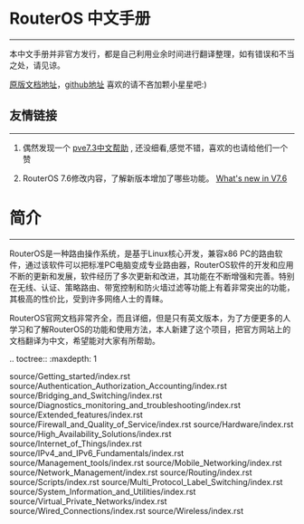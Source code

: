 <!--
 * @Author: be-engineer 41234995@qq.com
 * @Date: 2023-10-24 09:32:45
 * @LastEditors: be-engineer 41234995@qq.com
 * @LastEditTime: 2023-10-25 17:05:05
 * @FilePath: \be-engineer.github.io\index.md
 * @Description: 这是默认设置,请设置`customMade`, 打开koroFileHeader查看配置 进行设置: https://github.com/OBKoro1/koro1FileHeader/wiki/%E9%85%8D%E7%BD%AE
-->

# RouterOS 中文手册

-----------------

本中文手册并非官方发行，都是自己利用业余时间进行翻译整理，如有错误和不当之处，请见谅。

[原版文档地址](https://help.mikrotik.com/docs/display/ROS/RouterOS)，[github地址](https://github.com/be-engineer/MikroTik-doc-cn)  喜欢的请不吝加颗小星星吧:)

## 友情链接

-----------------

1. 偶然发现一个 [pve7.3中文帮助](https://pve-doc-cn.readthedocs.io/zh_CN/latest/) , 还没细看,感觉不错，喜欢的也请给他们一个赞

2. RouterOS 7.6修改内容，了解新版本增加了哪些功能。 [What's new in V7.6](https://mikrotik.com/download/changelogs/stable-release-tree)

# 简介

-----------------

RouterOS是一种路由操作系统，是基于Linux核心开发，兼容x86 PC的路由软件，通过该软件可以把标准PC电脑变成专业路由器，RouterOS软件的开发和应用不断的更新和发展，软件经历了多次更新和改进，其功能在不断增强和完善。特别在无线、认证、策略路由、带宽控制和防火墙过滤等功能上有着非常突出的功能，其极高的性价比，受到许多网络人士的青睐。

RouterOS官网文档非常齐全，而且详细，但是只有英文版本，为了方便更多的人学习和了解RouterOS的功能和使用方法，本人新建了这个项目，把官方网站上的文档翻译为中文，希望能对大家有所帮助。

<!-- .. mdinclude:: translation.md -->
[](translation.md ':include')

.. toctree::
   :maxdepth: 1

   source/Getting_started/index.rst
   source/Authentication_Authorization_Accounting/index.rst
   source/Bridging_and_Switching/index.rst
   source/Diagnostics_monitoring_and_troubleshooting/index.rst
   source/Extended_features/index.rst
   source/Firewall_and_Quality_of_Service/index.rst
   source/Hardware/index.rst
   source/High_Availability_Solutions/index.rst
   source/Internet_of_Things/index.rst
   source/IPv4_and_IPv6_Fundamentals/index.rst
   source/Management_tools/index.rst
   source/Mobile_Networking/index.rst
   source/Network_Management/index.rst
   source/Routing/index.rst
   source/Scripts/index.rst
   source/Multi_Protocol_Label_Switching/index.rst
   source/System_Information_and_Utilities/index.rst
   source/Virtual_Private_Networks/index.rst
   source/Wired_Connections/index.rst
   source/Wireless/index.rst